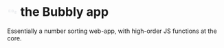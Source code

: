 # <svg xmlns="http://www.w3.org/2000/svg" height="24px" viewBox="0 -960 960 960" width="24px" fill="#e8eaed"><path d="M440-360q-17 0-28.5-11.5T400-400v-160q0-17 11.5-28.5T440-600h120q17 0 28.5 11.5T600-560v160q0 17-11.5 28.5T560-360H440Zm20-60h80v-120h-80v120Zm-300 60q-17 0-28.5-11.5T120-400v-160q0-17 11.5-28.5T160-600h120q17 0 28.5 11.5T320-560v40h-60v-20h-80v120h80v-20h60v40q0 17-11.5 28.5T280-360H160Zm520 120v-100q0-17 11.5-28.5T720-380h80v-40H680v-60h140q17 0 28.5 11.5T860-440v60q0 17-11.5 28.5T820-340h-80v40h120v60H680Z"/></svg> the Bubbly app
Essentially a number sorting web-app, with high-order JS functions at the core.
